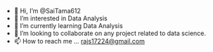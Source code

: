 - 👋 Hi, I’m @SaiTama612
- 👀 I’m interested in Data Analysis
- 🌱 I’m currently learning Data Analysis
- 💞️ I’m looking to collaborate on any project related to data science.
- 📫 How to reach me ... <rajs17224@gmail.com>

<!---
SaiTama612/SaiTama612 is a ✨ special ✨ repository because its `README.md` (this file) appears on your GitHub profile.
You can click the Preview link to take a look at your changes.
--->

